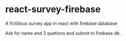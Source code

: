 # react-survey-firebase
A fictitious survey app in react with firebase database

Ask for name and 3 quetions and submit to firebase db.
